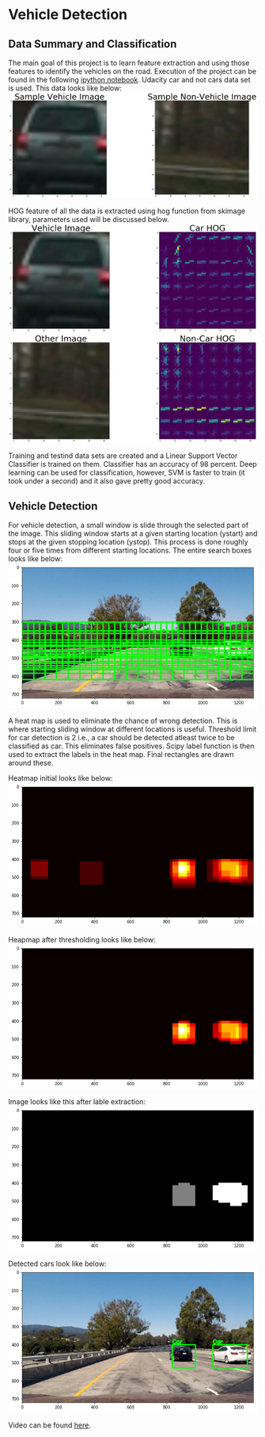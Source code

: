 # Vehicle Detection

## Data Summary and Classification
The main goal of this project is to learn feature extraction and using those features to identify the vehicles on the road. Execution of 
the project can be found in the following [ipython notebook](). Udacity car and not cars data set is used. This data looks like below:
![SampleData](https://github.com/suji0131/Vehicle_Detection/blob/master/output_imgs/DataSumm.png)

HOG feature of all the data is extracted using hog function from skimage library, parameters used will be discussed below. 
![FeatureAndHOGimage1](https://github.com/suji0131/Vehicle_Detection/blob/master/output_imgs/hog1.png)
![FeatureAndHOGimage2](https://github.com/suji0131/Vehicle_Detection/blob/master/output_imgs/hog2.png)

Training and testind data sets are created and a Linear Support Vector Classifier is trained on them. Classifier has an accuracy of 98 
percent. Deep learning can be used for classification, however, SVM is faster to train (it took under a second) and it also gave pretty 
good accuracy.

## Vehicle Detection
For vehicle detection, a small window is slide through the selected part of the image. This sliding window starts at a given starting 
location (ystart) and stops at the given stopping location (ystop). This process is done roughly four or five times from different starting
locations. The entire search boxes looks like below:
![entiresearchwindow](https://github.com/suji0131/Vehicle_Detection/blob/master/output_imgs/searcharea.png)

A heat map is used to eliminate the chance of wrong detection. This is where starting sliding window at different locations is useful. Threshold limit for car detection is 2 i.e., a car should be detected atleast twice to be classified as car. This eliminates false positives. Scipy label function is then used to extract the labels in the heat map. Final rectangles are drawn around these.

Heatmap initial looks like below:
![HeatMap1](https://github.com/suji0131/Vehicle_Detection/blob/master/output_imgs/heatmap.png)

Heapmap after thresholding looks like below:
![Heatmap2](https://github.com/suji0131/Vehicle_Detection/blob/master/output_imgs/heatmapthres.png)

Image looks like this after lable extraction:
![lable](https://github.com/suji0131/Vehicle_Detection/blob/master/output_imgs/labels.png)

Detected cars look like below:
![DetectCars](https://github.com/suji0131/Vehicle_Detection/blob/master/output_imgs/detectingcars.png)

Video can be found [here]().
